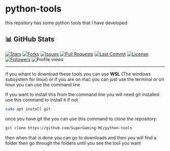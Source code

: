 # python-tools
this repsitory has some python tools that I have developed

## 📊 GitHub Stats

[![Stars](https://img.shields.io/github/stars/SuperGaming-MC/python-tools?style=for-the-badge&logo=github&label=Stars&color=yellow)](https://github.com/SuperGaming-MC/python-tools/stargazers)
[![Forks](https://img.shields.io/github/forks/SuperGaming-MC/python-tools?style=for-the-badge&logo=github&label=Forks&color=orange)](https://github.com/SuperGaming-MC/python-tools/network/members)
[![Issues](https://img.shields.io/github/issues/SuperGaming-MC/python-tools?style=for-the-badge&logo=github&label=Issues&color=red)](https://github.com/SuperGaming-MC/python-tools/issues)
[![Pull Requests](https://img.shields.io/github/issues-pr/SuperGaming-MC/python-tools?style=for-the-badge&logo=github&label=Pull%20Requests&color=blue)](https://github.com/SuperGaming-MC/python-tools/pulls)
[![Last Commit](https://img.shields.io/github/last-commit/SuperGaming-MC/python-tools?style=for-the-badge&logo=git&color=success)](https://github.com/SuperGaming-MC/python-tools/commits)
[![License](https://img.shields.io/github/license/SuperGaming-MC/python-tools?style=for-the-badge&logo=github&color=blueviolet)](https://github.com/SuperGaming-MC/python-tools/blob/main/LICENSE)
[![Followers](https://img.shields.io/github/followers/SuperGaming-MC?style=for-the-badge&logo=github&label=Followers&color=blueviolet)](https://github.com/SuperGaming-MC?tab=followers)
![Profile views](https://komarev.com/ghpvc/?username=SuperGaming-MC&label=Profile%20views&color=brightgreen&style=for-the-badge)







-------------------------------------------------------------------------
if you whant to download these tools you can use **WSL** (The windows subsystem for linux) or if you are on mac you can just use the  terminal or on linux you can use the command line


If you want to install this from the command line you will need git installed use this command to install it if not

```bash
sudo apt install git
```

once you have git the you can use this command to clone the repository:

```bash
git clone https://github.com/SuperGaming-MC/python-tools
```

then when that is done you can go to downloads and then you will find a folder then go through the folders until you see the tool you want
